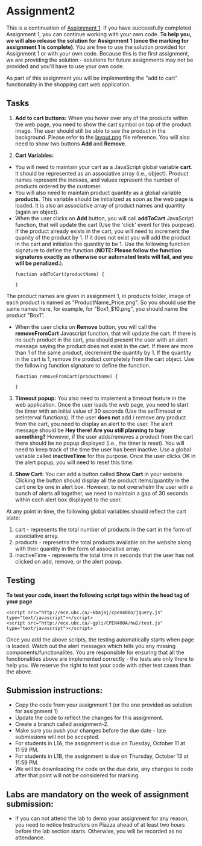 # Assignment2

This is a continuation of [Assignment 1](https://github.com/erkartik91/assignment1). If you have successfully completed Assignment 1, you can continue working with your own code. **To help you, we will also release the solution for Assignment 1 (once the marking for assignment 1 is complete)**. You are free to use the solution provided for Assignment 1 or with your own code. Because this is the first assignment, we are providing the solution - solutions for future assignments may not be provided and you'll have to use your own code.

As part of this assignment you will be implementing the "add to cart" functionality in the shopping cart web application.


## Tasks

1. **Add to cart buttons:** 
When you hover over any of the products within the web page, you need to show the cart symbol on top of the product image. The user should still be able to see the product in the background. Please refer to the [layout.png](https://github.com/erkartik91/assignment2/blob/master/layout.png) file reference. You will also need to show two buttons **Add** and **Remove**.

2. **Cart Variables:** 
  * You will need to maintain your cart as a JavaScript global variable **cart**. It should be represented as an associative array (i.e., object). Product names represent the indexes, and values represent the number of products ordered by the customer.
  * You will also need to maintain product quantity as a global variable **products**. This variable should be initialized as soon as the web page is loaded. It is also an associative array of product names and quantity (again an object).
  * When the user clicks on **Add** button, you will call **addToCart** JavaScript function, that will update the cart (Use the 'click' event for this purpose). If the product already exists in the cart, you will need to increment the quanity of the product by 1. If it does not exist you will add the product in the cart and initialize the quantity to be 1. Use the following function signature to define the function (**NOTE: Please follow the function signatures exactly as otherwise our automated tests will fail, and you will be penalized.**).
     ```
     function addToCart(productName) {
  
     }
     ```
   The product names are given in assignment 1, in products folder, image of each product is named as "ProductName_Price.png". So you should use the same names here, for example, for "Box1_$10.png", you should name the product "Box1".
  * When the user clicks on **Remove** button, you will call the **removeFromCart** Javascript function, that will update the cart. If there is no such product in the cart, you should present the user with an alert message saying the product does not exist in the cart. If there are more than 1 of the same product, decrement the quantity by 1. If the quantity in the cart is 1, remove the product completely from the cart object. Use the following function signature to define the function.
     ```
     function removeFromCart(productName) {
  
     }
     ```

3. **Timeout popup:** 
You also need to implement a timeout feature in the web application. Once the user loads the web page, you need to start the timer with an initial value of 30 seconds (Use the setTimeout or setInterval functions). If the user **does not** add / remove any product from the cart, you need to display an alert to the user. The alert message should be **Hey there! Are you still planning to buy something?** However, if the user adds/removes a product from the cart there should be no popup displayed (i.e., the timer is reset). You will need to keep track of the time the user has been inactive. Use a global variable called **inactiveTime** for this purpose. Once the user clicks OK in the alert popup, you will need to reset this time.   

4. **Show Cart:**
You can add a button called **Show Cart** in your website. Clicking the button should display all the product items/quantity in the cart one by one in alert box. However, to not overwhelm the user with a bunch of alerts all together, we need to maintain a gap of 30 seconds within each alert box displayed to the user.


At any point in time, the following global variables should reflect the cart state:

1. cart - represents the total number of products in the cart in the form of associative array.
2. products - represetns the total products available on the website along with their quantity in the form of associative array.
3. inactiveTime - represents the total time in seconds that the user has not clicked on add, remove, or the alert popup.


## Testing
**To test your code, insert the following script tags within the head tag of your page**
```
<script src="http://ece.ubc.ca/~kbajaj/cpen400a/jquery.js" type="text/javascript"></script>
<script src="http://ece.ubc.ca/~gpli/CPEN400A/hw2/test.js" type="text/javascript"></script>
```
Once you add the above scripts, the testing automatically starts when page is loaded. Watch out the alert messages which tells you any missing components/functionalites. You are responsible for ensuring that all the functionalities above are implemented correctly - the tests are only there to help you. We reserve the right to test your code with other test cases than the above.

## Submission instructions:

* Copy the code from your assignment 1 (or the one provided as solution for assignment 1)
* Update the code to reflect the changes for this assignment.
* Create a branch called assignment-2.
* Make sure you push your changes before the due date - late submissions will not be accepted.
* For students in L1A, the assignment is due on Tuesday, October 11 at 11:59 PM.
* For students in L1B, the assignment is due on Thursday, October 13 at 11:59 PM.  
* We will be downloading the code on the due date, any changes to code after that point will not be considered for marking.

## Labs are mandatory on the week of assignment submission:

* If you can not attend the lab to demo your assignment for any reason, you need to notice Instructors on Piazza ahead of at least two hours before the lab section starts. Otherwise, you will be recorded as no attendance.
